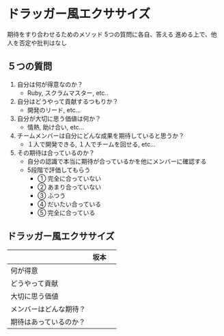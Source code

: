 # ドラッガー風エクササイズ

期待をすり合わせるためのメソッド
5つの質問に各自、答える
進める上で、他人を否定や批判はなし


## ５つの質問

1. 自分は何が得意なのか？
    - Ruby, スクラムマスター, etc..
2. 自分はどうやって貢献するつもりか？
    - 開発のリード, etc...
3. 自分が大切に思う価値は何か？
    - 情熱, 助け合い, etc...
4. チームメンバーは自分にどんな成果を期待していると思うか？
    - １人で開発できる, １人でチームを回せる, etc...
5. その期待は合っているのか？
    - 自分の認識で本当に期待が合っているかを他にメンバーに確認する
    - 5段階で評価してもらう
        - ① 完全に合っていない
        - ② あまり合っていない
        - ③ ふつう
        - ④ だいたい合っている
        - ⑤ 完全に合っている

## ドラッガー風エクササイズ

|  | 坂本 |  |
| -------- | -------- | -------- |
| 何が得意 |      |      |
| どうやって貢献 |      |      |
| 大切に思う価値 |      |      |
| メンバーはどんな期待？ |      |      |
| 期待はあっているのか？ |      |      |




